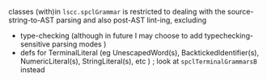 






classes (with)in `lscc.spclGrammar`
is restricted to dealing with the source-string-to-AST parsing and also post-AST lint-ing,
excluding
- type-checking
  (although in future I may choose to add typechecking-sensitive parsing modes )
- defs for TerminalLiteral (eg UnescapedWord(s), BacktickedIdentifier(s), NumericLiteral(s), StringLiteral(s), etc ) ;
  look at `spclTerminalGrammarsB` instead













